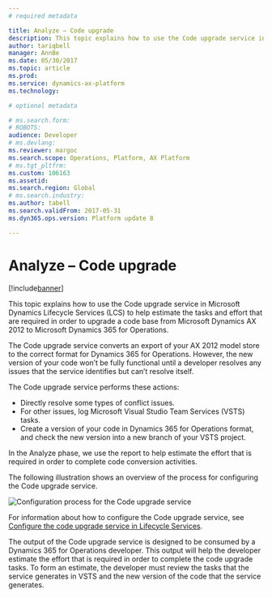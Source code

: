 ```yaml
---
# required metadata

title: Analyze – Code upgrade
description: This topic explains how to use the Code upgrade service in LCS to help estimate the tasks and effort that are required in order to upgrade a code base from Microsoft Dynamics AX 2012 to Microsoft Dynamics 365 for Operations.
author: tariqbell
manager: AnnBe
ms.date: 05/30/2017
ms.topic: article
ms.prod: 
ms.service: dynamics-ax-platform
ms.technology: 

# optional metadata

# ms.search.form: 
# ROBOTS: 
audience: Developer
# ms.devlang: 
ms.reviewer: margoc
ms.search.scope: Operations, Platform, AX Platform
# ms.tgt_pltfrm: 
ms.custom: 106163
ms.assetid: 
ms.search.region: Global
# ms.search.industry: 
ms.author: tabell
ms.search.validFrom: 2017-05-31
ms.dyn365.ops.version: Platform update 8

---
```


# Analyze – Code upgrade

[!include[banner](../includes/banner.md)]

This topic explains how to use the Code upgrade service in Microsoft Dynamics Lifecycle Services (LCS) to help estimate the tasks and effort that are required in order to upgrade a code base from Microsoft Dynamics AX 2012 to Microsoft Dynamics 365 for Operations.

The Code upgrade service converts an export of your AX 2012 model store to the correct format for Dynamics 365 for Operations. However, the new version of your code won’t be fully functional until a developer resolves any issues that the service identifies but can’t resolve itself.

The Code upgrade service performs these actions:

- Directly resolve some types of conflict issues.
- For other issues, log Microsoft Visual Studio Team Services (VSTS) tasks.
- Create a version of your code in Dynamics 365 for Operations format, and check the new version into a new branch of your VSTS project.

In the Analyze phase, we use the report to help estimate the effort that is required in order to complete code conversion activities.

The following illustration shows an overview of the process for configuring the Code upgrade service.

![Configuration process for the Code upgrade service](media/codeUpgradeConfigurationProcess.png)

For information about how to configure the Code upgrade service, see [Configure the code upgrade service in Lifecycle Services](https://docs.microsoft.com/en-gb/dynamics365/operations/dev-itpro/lifecycle-services/configure-execute-code-upgrade).

The output of the Code upgrade service is designed to be consumed by a Dynamics 365 for Operations developer. This output will help the developer estimate the effort that is required in order to complete the code upgrade tasks. To form an estimate, the developer must review the tasks that the service generates in VSTS and the new version of the code that the service generates.
